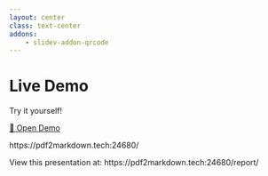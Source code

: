 ```yaml
---
layout: center
class: text-center
addons:
    - slidev-addon-qrcode
---
```


# Live Demo

<div class="mt-8">
  <p class="text-2xl">
    Try it yourself!
  </p>
</div>

<div class="mt-6 grid grid-cols-2 gap-8 items-center">
  <div>
    <a href="https://pdf2markdown.tech:24680/" target="_blank" 
       class="text-2xl bg-blue-500 hover:bg-blue-600 text-white px-8 py-4 rounded-lg inline-block transition-colors">
      🚀 Open Demo
    </a>
    <p class="mt-4 text-gray-500">https://pdf2markdown.tech:24680/</p>
  </div>
  <div>
  <QRCode     
    :width="100"
    :height="100"
    data="https://pdf2markdown.tech:24680"/>
  </div>
</div>

<div class="mt-8 text-gray-600">
  <p>View this presentation at: https://pdf2markdown.tech:24680/report/</p>
</div> 